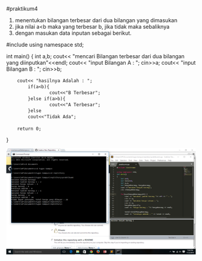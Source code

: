 #praktikum4

1. menentukan bilangan terbesar dari dua bilangan yang dimasukan
2. jika nilai a<b maka yang terbesar b, jika tidak maka sebaliknya
3. dengan masukan data inputan sebagai berikut.


#include <iostream>
using namespace std;

int main()
{
    int a,b;
        cout<< "mencari Bilangan terbesar dari dua bilangan yang diinputkan"<<endl;
        cout<< "input Bilangan A : ";
        cin>>a;
        cout<< "input Bilangan B : ";
        cin>>b;

        cout<< "hasilnya Adalah : ";
            if(a<b){
                    cout<<"B Terbesar";
            }else if(a>b){
                    cout<<"A Terbesar";
            }else
            cout<<"Tidak Ada";

        return 0;
}

![alt tag](https://raw.githubusercontent.com/Rayxxx777/praktikum4/master/praktikum4.png)